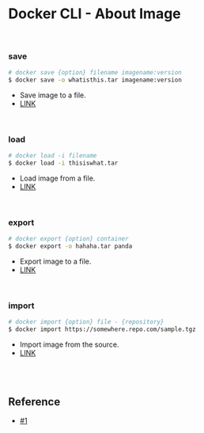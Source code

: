 # Docker CLI - About Image

<br/>

### save
```bash
# docker save {option} filename imagename:version
$ docker save -o whatisthis.tar imagename:version
```
* Save image to a file.
* [LINK](https://docs.docker.com/engine/reference/commandline/save/)

<br/>

### load
```bash
# docker load -i filename
$ docker load -i thisiswhat.tar
```
* Load image from a file.
* [LINK](https://docs.docker.com/engine/reference/commandline/load/)

<br/>

### export
```bash
# docker export {option} container
$ docker export -o hahaha.tar panda
```
* Export image to a file.
* [LINK](https://docs.docker.com/engine/reference/commandline/export/)

<br/>

### import
```bash
# docker import {option} file - {repository}
$ docker import https://somewhere.repo.com/sample.tgz
```
* Import image from the source.
* [LINK](https://docs.docker.com/engine/reference/commandline/import/)

<br/><br/>

## Reference
  * [#1](https://www.leafcats.com/240)
